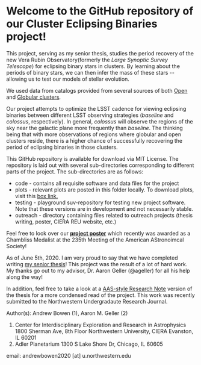 # Welcome to the GitHub repository of our Cluster Eclipsing Binaries project!

This project, serving as my senior thesis, studies the period recovery of the new Vera Rubin Observatory(formerly the *Large Synoptic Survey Telescope*)
for eclipsing binary stars in clusters. By learning about the periods of binary stars, we can then infer the mass of these stars -- allowing us to test our models of stellar evolution.

We used data from catalogs provided from several sources of both [Open](https://www.google.com/search?client=safari&rls=en&q=webda+catalog&ie=UTF-8&oe=UTF-8) and [Globular clusters](http://physwww.mcmaster.ca/~harris/mwgc.dat). 

Our project attempts to optimize the LSST cadence for viewing eclipsing binaries between different LSST observing strategies (*baseline* and *colossus*, respectively). In general, *colossus* will observe the regions of the sky near the galactic plane more frequently than *baseline*. The thinking being that with more observations of regions where globular and open clusters reside, there is a higher chance of successfully recovering the period of eclipsing binaries in those clusters.

This GitHub repository is available for download via MIT License. The repository is laid out with several sub-directories corresponding to different parts of the project. The sub-directories are as follows:

* code - contains all requisite software and data files for the project
* plots - relevant plots are posted in this folder locally. To download plots, visit this [box link.](https://northwestern.box.com/s/ilwzu9esd37rq9vg6ri169htg8apu63d)
* testing - playground suv-repository for testing new project software. Note that these versions are in development and not necessarily stable.
* outreach - directory containing files related to outreach projects (thesis writing, poster, CIERA REU website, etc.)

Feel free to look over our [**project poster**](https://northwestern.box.com/s/hxuq4fsl76aaxg3m4ctazmjnv6ru56jh) which recently was awarded as a Chambliss Medalist at the 235th Meeting of the American AStronoimcal Society!

As of June 5th, 2020. I am very proud to say that we have completed writing [my senior thesis](https://northwestern.box.com/s/grc92s1vm7qd80jffmnl5guppltlyemt)! This project was the result of a lot of hard work. My thanks go out to my advisor, Dr. Aaron Geller (@ageller) for all his help along the way!

In addition, feel free to take a look at a [AAS-style Research Note](https://northwestern.box.com/s/w7c5rsr4zm8sd026iw4372805x0t53qi) version of the thesis for a more condensed read of the project. This work was recently submitted to the Northwestern Undergradaute Research Journal.

Author(s): Andrew Bowen (1), Aaron M. Geller (2)
1. Center for Interdisciplinary Exploration and Research in Astrophysics
1800 Sherman Ave, 8th Floor 
Northwestern University, CIERA Evanston, IL 60201
2. Adler Planetarium
1300 S Lake Shore Dr, Chicago, IL 60605

email: andrewbowen2020 [at] u.northwestern.edu

